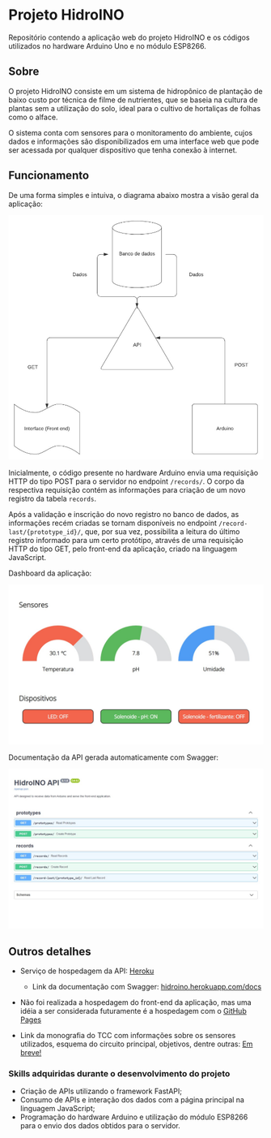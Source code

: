 # Projeto HidroINO

Repositório contendo a aplicação web do projeto HidroINO e os códigos utilizados no hardware Arduino Uno e no módulo ESP8266.

## Sobre

O projeto HidroINO consiste em um sistema de hidropônico de plantação de baixo custo por técnica de filme de nutrientes, que se baseia na cultura de plantas sem a utilização do solo, ideal para o cultivo de hortaliças de folhas como o alface.

O sistema conta com sensores para o monitoramento do ambiente, cujos dados e informações são disponibilizados em uma interface web que pode ser acessada por qualquer dispositivo que tenha conexão à internet.

 
<!--
## Instalação
- Realize o download do repositório com o git

```bash
git clone https://github.com/mateusvictor/HidroINO.git
```

- Crie um ambiente virtual no diretório do projeto

```bash
python -m venv venv
```

- Ative o ambiente virtual

```bash
venv\Scripts\activate.bat
```

- Instale as dependencias do projeto

```bash
pip install -r requirements.txt
```
--> 

## Funcionamento

De uma forma simples e intuiva, o diagrama abaixo mostra a visão geral da aplicação:

<img src="https://github.com/mateusvictor/HidroINO/blob/main/screenshots/geral.jpg">

Inicialmente, o código presente no hardware Arduino envia uma requisição HTTP do tipo POST para o servidor no endpoint ```/records/```. O corpo da respectiva requisição contém as informações para criação de um novo registro da tabela ```records```.

Após a validação e inscrição do novo registro no banco de dados, as informações recém criadas se tornam disponíveis no endpoint ```/record-last/{prototype_id}/```, que, por sua vez, possibilita a leitura do último registro informado para um certo protótipo, através de uma requisição HTTP do tipo GET, pelo front-end da aplicação, criado na linguagem JavaScript.

Dashboard da aplicação:

<img src="https://github.com/mateusvictor/HidroINO/blob/main/screenshots/dashboard.jpg">

Documentação da API gerada automaticamente com Swagger:

<img src="https://github.com/mateusvictor/HidroINO/blob/main/screenshots/swagger-ui.jpg">

## Outros detalhes

* Serviço de hospedagem da API: <a href="https://www.heroku.com/">Heroku</a>
	* Link da documentação com Swagger: <a href="https://hidroino.herokuapp.com/docs">hidroino.herokuapp.com/docs</a>

* Não foi realizada a hospedagem do front-end da aplicação, mas uma idéia a ser considerada futuramente é a hospedagem com o <a href="https://pages.github.com/">GitHub Pages</a>

* Link da monografia do TCC com informações sobre os sensores utilizados, esquema do circuito principal, objetivos, dentre outras: <a href="">Em breve!</a>

### Skills adquiridas durante o desenvolvimento do projeto
* Criação de APIs utilizando o framework FastAPI;
* Consumo de APIs e interação dos dados com a página principal na linguagem JavaScript;
* Programação do hardware Arduino e utilização do módulo ESP8266 para o envio dos dados obtidos para o servidor.

